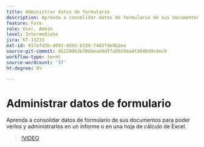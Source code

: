 ```yaml
---
title: Administrar datos de formulario
description: Aprenda a consolidar datos de formulario de sus documentos
feature: Form
role: User, Admin
level: Intermediate
jira: KT-13233
exl-id: 017efd3b-4091-45b5-b330-7483fde952ea
source-git-commit: 452299b2b786beab9df7a5019da4f3840d9cdec9
workflow-type: tm+mt
source-wordcount: '37'
ht-degree: 0%

---
```


# Administrar datos de formulario

Aprenda a consolidar datos de formulario de sus documentos para poder verlos y administrarlos en un informe o en una hoja de cálculo de Excel.

>[!VIDEO](https://video.tv.adobe.com/v/3419330?quality=12&learn=on&hidetitle=true)
